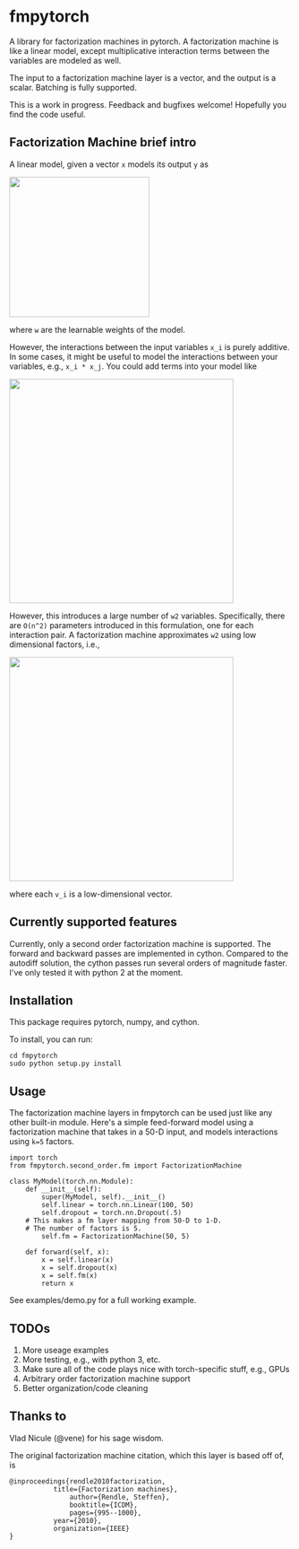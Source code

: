 # fmpytorch

A library for factorization machines in pytorch. A factorization
machine is like a linear model, except multiplicative interaction
terms between the variables are modeled as well.

The input to a factorization machine layer is a vector, and the output
is a scalar. Batching is fully supported.

This is a work in progress. Feedback and bugfixes welcome! Hopefully you
find the code useful.

## Factorization Machine brief intro

A linear model, given a vector `x` models its output `y` as

<p>
<a href="url"><img src="https://raw.githubusercontent.com/jmhessel/fmpytorch/master/images/linear_model.png" width="250" align="center"></a>
</p>

where `w` are the learnable weights of the model.

However, the interactions between the input variables `x_i` is purely additive. In some cases, it might be useful to model the interactions between your variables, e.g., `x_i * x_j`. You could add terms into your model like


<p>
<a href="url"><img src="https://raw.githubusercontent.com/jmhessel/fmpytorch/master/images/second_order.png" width="400" align="center"></a>
</p>

However, this introduces a large number of `w2` variables. Specifically, there are `O(n^2)` parameters introduced in this formulation, one for each interaction pair. A factorization machine approximates `w2` using low dimensional factors, i.e.,
<p>
<a href="url"><img src="https://raw.githubusercontent.com/jmhessel/fmpytorch/master/images/fm.png" width="400" align="center"></a>
</p>

where each `v_i` is a low-dimensional vector.

## Currently supported features

Currently, only a second order factorization machine is supported. The
forward and backward passes are implemented in cython. Compared to the
autodiff solution, the cython passes run several orders of magnitude
faster. I've only tested it with python 2 at the moment.

## Installation

This package requires pytorch, numpy, and cython.

To install, you can run:

```
cd fmpytorch
sudo python setup.py install
```

## Usage

The factorization machine layers in fmpytorch can be used just like any other built-in module. Here's a simple feed-forward model using a factorization machine that takes in a 50-D input, and models interactions using `k=5` factors.

```
import torch
from fmpytorch.second_order.fm import FactorizationMachine

class MyModel(torch.nn.Module):
    def __init__(self):
        super(MyModel, self).__init__()
        self.linear = torch.nn.Linear(100, 50)
        self.dropout = torch.nn.Dropout(.5)
	# This makes a fm layer mapping from 50-D to 1-D.
	# The number of factors is 5.
        self.fm = FactorizationMachine(50, 5)

    def forward(self, x):
        x = self.linear(x)
        x = self.dropout(x)
        x = self.fm(x)
        return x
```

See examples/demo.py for a full working example.

## TODOs

1. More useage examples
2. More testing, e.g., with python 3, etc.
3. Make sure all of the code plays nice with torch-specific stuff, e.g., GPUs
4. Arbitrary order factorization machine support
5. Better organization/code cleaning

## Thanks to

Vlad Nicule (@vene) for his sage wisdom.

The original factorization machine citation, which this layer is based off of, is

```
@inproceedings{rendle2010factorization,
	       title={Factorization machines},
    	       author={Rendle, Steffen},
      	       booktitle={ICDM},
               pages={995--1000},
	       year={2010},
	       organization={IEEE}
}
